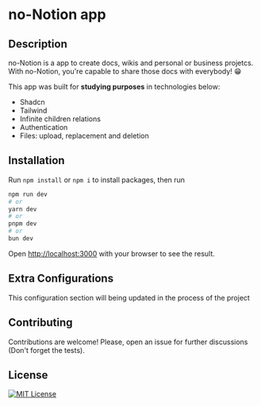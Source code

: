 # no-Notion app

## Description

no-Notion is a app to create docs, wikis and personal or business projetcs. With no-Notion, you're capable to share those docs with everybody! 😁

This app was built for **studying purposes** in technologies below:

- Shadcn
- Tailwind
- Infinite children relations
- Authentication
- Files: upload, replacement and deletion

## Installation

Run `npm install` or `npm i` to install packages, then run

```bash
npm run dev
# or
yarn dev
# or
pnpm dev
# or
bun dev
```

Open [http://localhost:3000](http://localhost:3000) with your browser to see the result.

## Extra Configurations

This configuration section will being updated in the process of the project

## Contributing

Contributions are welcome! Please, open an issue for further discussions (Don't forget the tests).

## License

[![MIT License](https://img.shields.io/badge/License-MIT-green.svg)](https://choosealicense.com/licenses/mit/)
